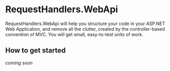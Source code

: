 # RequestHandlers.WebApi
RequestHandlers.WebApi will help you structure your code in your ASP.NET Web Application, and remove all the clutter, created by the controller-based convention of MVC. You will get small, easy-to-test units of work.

## How to get started
_coming soon_